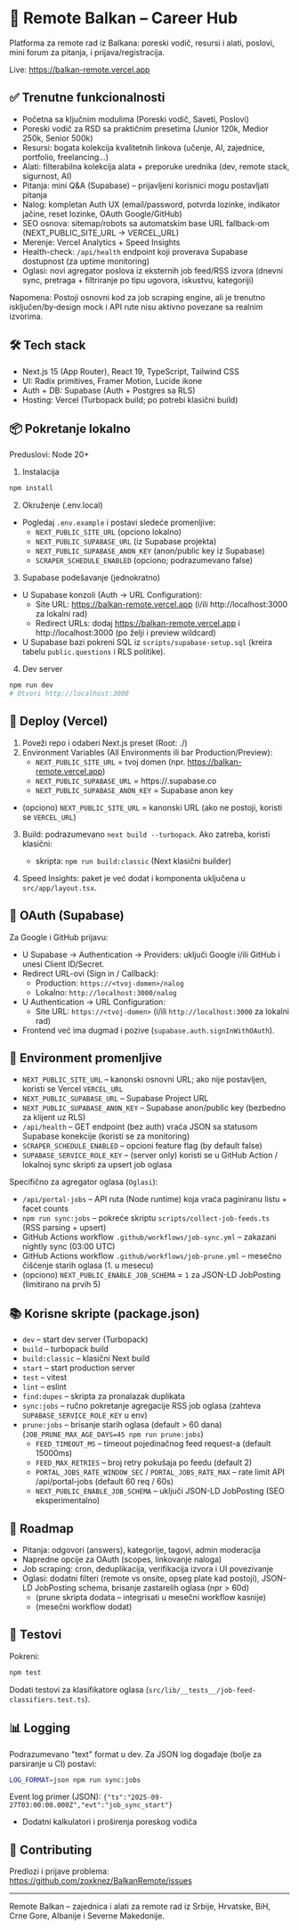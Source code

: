 # 🚀 Remote Balkan – Career Hub

Platforma za remote rad iz Balkana: poreski vodič, resursi i alati, poslovi, mini forum za pitanja, i prijava/registracija.

Live: https://balkan-remote.vercel.app

## ✅ Trenutne funkcionalnosti

- Početna sa ključnim modulima (Poreski vodič, Saveti, Poslovi)
- Poreski vodič za RSD sa praktičnim presetima (Junior 120k, Medior 250k, Senior 500k)
- Resursi: bogata kolekcija kvalitetnih linkova (učenje, AI, zajednice, portfolio, freelancing…)
- Alati: filterabilna kolekcija alata + preporuke urednika (dev, remote stack, sigurnost, AI)
- Pitanja: mini Q&A (Supabase) – prijavljeni korisnici mogu postavljati pitanja
- Nalog: kompletan Auth UX (email/password, potvrda lozinke, indikator jačine, reset lozinke, OAuth Google/GitHub)
- SEO osnova: sitemap/robots sa automatskim base URL fallback‑om (NEXT_PUBLIC_SITE_URL → VERCEL_URL)
- Merenje: Vercel Analytics + Speed Insights
- Health-check: `/api/health` endpoint koji proverava Supabase dostupnost (za uptime monitoring)
- Oglasi: novi agregator poslova iz eksternih job feed/RSS izvora (dnevni sync, pretraga + filtriranje po tipu ugovora, iskustvu, kategoriji)

Napomena: Postoji osnovni kod za job scraping engine, ali je trenutno isključen/by‑design mock i API rute nisu aktivno povezane sa realnim izvorima.

## 🛠 Tech stack

- Next.js 15 (App Router), React 19, TypeScript, Tailwind CSS
- UI: Radix primitives, Framer Motion, Lucide ikone
- Auth + DB: Supabase (Auth + Postgres sa RLS)
- Hosting: Vercel (Turbopack build; po potrebi klasični build)

## 📦 Pokretanje lokalno

Preduslovi: Node 20+

1) Instalacija
```bash
npm install
```

2) Okruženje (.env.local)
- Pogledaj `.env.example` i postavi sledeće promenljive:
  - `NEXT_PUBLIC_SITE_URL` (opciono lokalno)
  - `NEXT_PUBLIC_SUPABASE_URL` (iz Supabase projekta)
  - `NEXT_PUBLIC_SUPABASE_ANON_KEY` (anon/public key iz Supabase)
  - `SCRAPER_SCHEDULE_ENABLED` (opciono; podrazumevano false)

3) Supabase podešavanje (jednokratno)
- U Supabase konzoli (Auth → URL Configuration):
  - Site URL: https://balkan-remote.vercel.app (i/ili http://localhost:3000 za lokalni rad)
  - Redirect URLs: dodaj https://balkan-remote.vercel.app i http://localhost:3000 (po želji i preview wildcard)
- U Supabase bazi pokreni SQL iz `scripts/supabase-setup.sql` (kreira tabelu `public.questions` i RLS politike).

4) Dev server
```bash
npm run dev
# Otvori http://localhost:3000
```

## 🚀 Deploy (Vercel)

1) Poveži repo i odaberi Next.js preset (Root: ./)
2) Environment Variables (All Environments ili bar Production/Preview):
   - `NEXT_PUBLIC_SITE_URL` = tvoj domen (npr. https://balkan-remote.vercel.app)
   - `NEXT_PUBLIC_SUPABASE_URL` = https://<tvoj-projekat>.supabase.co
   - `NEXT_PUBLIC_SUPABASE_ANON_KEY` = Supabase anon key
  - (opciono) `NEXT_PUBLIC_SITE_URL` = kanonski URL (ako ne postoji, koristi se `VERCEL_URL`)
3) Build: podrazumevano `next build --turbopack`. Ako zatreba, koristi klasični:
   - skripta: `npm run build:classic` (Next klasični builder)

4) Speed Insights: paket je već dodat i komponenta uključena u `src/app/layout.tsx`.

## 🔐 OAuth (Supabase)

Za Google i GitHub prijavu:
- U Supabase → Authentication → Providers: uključi Google i/ili GitHub i unesi Client ID/Secret.
- Redirect URL-ovi (Sign in / Callback):
  - Production: `https://<tvoj-domen>/nalog`
  - Lokalno: `http://localhost:3000/nalog`
- U Authentication → URL Configuration:
  - Site URL: `https://<tvoj-domen>` (i/ili `http://localhost:3000` za lokalni rad)
- Frontend već ima dugmad i pozive (`supabase.auth.signInWithOAuth`).

## 🔑 Environment promenljive

- `NEXT_PUBLIC_SITE_URL` – kanonski osnovni URL; ako nije postavljen, koristi se Vercel `VERCEL_URL`
- `NEXT_PUBLIC_SUPABASE_URL` – Supabase Project URL
- `NEXT_PUBLIC_SUPABASE_ANON_KEY` – Supabase anon/public key (bezbedno za klijent uz RLS)
- `/api/health` – GET endpoint (bez auth) vraća JSON sa statusom Supabase konekcije (koristi se za monitoring)
- `SCRAPER_SCHEDULE_ENABLED` – opcioni feature flag (by default false)
- `SUPABASE_SERVICE_ROLE_KEY` – (server only) koristi se u GitHub Action / lokalnoj sync skripti za upsert job oglasa

Specifično za agregator oglasa (`Oglasi`):
- `/api/portal-jobs` – API ruta (Node runtime) koja vraća paginiranu listu + facet counts
- `npm run sync:jobs` – pokreće skriptu `scripts/collect-job-feeds.ts` (RSS parsing + upsert)
- GitHub Actions workflow `.github/workflows/job-sync.yml` – zakazani nightly sync (03:00 UTC)
 - GitHub Actions workflow `.github/workflows/job-prune.yml` – mesečno čišćenje starih oglasa (1. u mesecu)
 - (opciono) `NEXT_PUBLIC_ENABLE_JOB_SCHEMA` = `1` za JSON-LD JobPosting (limitirano na prvih 5)

## 📚 Korisne skripte (package.json)

- `dev` – start dev server (Turbopack)
- `build` – turbopack build
- `build:classic` – klasični Next build
- `start` – start production server
- `test` – vitest
- `lint` – eslint
- `find:dupes` – skripta za pronalazak duplikata
- `sync:jobs` – ručno pokretanje agregacije RSS job oglasa (zahteva `SUPABASE_SERVICE_ROLE_KEY` u env)
- `prune:jobs` – brisanje starih oglasa (default > 60 dana) (`JOB_PRUNE_MAX_AGE_DAYS=45 npm run prune:jobs`)
  - `FEED_TIMEOUT_MS` – timeout pojedinačnog feed request-a (default 15000ms)
  - `FEED_MAX_RETRIES` – broj retry pokušaja po feedu (default 2)
  - `PORTAL_JOBS_RATE_WINDOW_SEC` / `PORTAL_JOBS_RATE_MAX` – rate limit API /api/portal-jobs (default 60 req / 60s)
  - `NEXT_PUBLIC_ENABLE_JOB_SCHEMA` – uključi JSON-LD JobPosting (SEO eksperimentalno)

## 🧭 Roadmap

- Pitanja: odgovori (answers), kategorije, tagovi, admin moderacija
- Napredne opcije za OAuth (scopes, linkovanje naloga)
- Job scraping: cron, deduplikacija, verifikacija izvora i UI povezivanje
- Oglasi: dodatni filteri (remote vs onsite, opseg plate kad postoji), JSON-LD JobPosting schema, brisanje zastarelih oglasa (npr > 60d)
  - (prune skripta dodata – integrisati u mesečni workflow kasnije)
  - (mesečni workflow dodat)
## 🧪 Testovi

Pokreni:

```bash
npm test
```

Dodati testovi za klasifikatore oglasa (`src/lib/__tests__/job-feed-classifiers.test.ts`).

## 📊 Logging

Podrazumevano "text" format u dev. Za JSON log događaje (bolje za parsiranje u CI) postavi:

```bash
LOG_FORMAT=json npm run sync:jobs
```

Event log primer (JSON):
`{"ts":"2025-09-27T03:00:00.000Z","evt":"job_sync_start"}`

- Dodatni kalkulatori i proširenja poreskog vodiča

## 🤝 Contributing

Predlozi i prijave problema: https://github.com/zoxknez/BalkanRemote/issues

---

Remote Balkan – zajednica i alati za remote rad iz Srbije, Hrvatske, BiH, Crne Gore, Albanije i Severne Makedonije.
